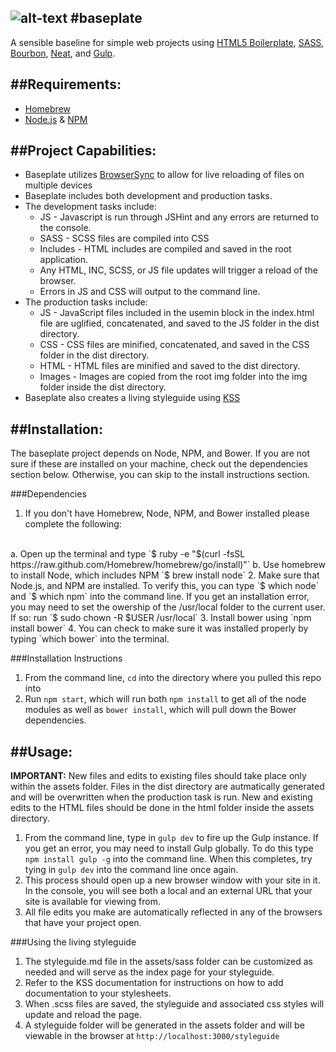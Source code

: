 ![alt-text](http://demersdesigns.com/OLD/thebaseplate-logo.png "Baseplate Logo")
#baseplate
---
A sensible baseline for simple web projects using [HTML5 Boilerplate](https://github.com/h5bp/html5-boilerplate), [SASS](http://sass-lang.com/), [Bourbon](http://bourbon.io/), [Neat](http://neat.bourbon.io/), and [Gulp](http://gulpjs.com/).

##Requirements:
---
* [Homebrew](http://brew.sh/)
* [Node.js](http://nodejs.org) & [NPM](https://www.npmjs.org/)

##Project Capabilities:
---
* Baseplate utilizes [BrowserSync](http://www.browsersync.io/) to allow for live reloading of files on multiple devices
* Baseplate includes both development and production tasks.
* The development tasks include:
    * JS - Javascript is run through JSHint and any errors are returned to the console.
    * SASS - SCSS files are compiled into CSS
    * Includes - HTML includes are compiled and saved in the root application.
    * Any HTML, INC, SCSS, or JS file updates will trigger a reload of the browser.
    * Errors in JS and CSS will output to the command line.
* The production tasks include:
    * JS - JavaScript files included in the usemin block in the index.html file are uglified, concatenated, and saved to the JS folder in the dist directory.
    * CSS - CSS files are minified, concatenated, and saved in the CSS folder in the dist directory.
    * HTML - HTML files are minified and saved to the dist directory.
    * Images - Images are copied from the root img folder into the img folder inside the dist directory.
* Baseplate also creates a living styleguide using [KSS](http://warpspire.com/kss/)

##Installation:
---
The baseplate project depends on Node, NPM, and Bower. If you are not sure if these are installed on your machine, check out the dependencies section below. Otherwise, you can skip to the install instructions section.

###Dependencies
1. If you don't have Homebrew, Node, NPM, and Bower installed please complete the following:
<br>
a. Open up the terminal and type `$ ruby -e "$(curl -fsSL https://raw.github.com/Homebrew/homebrew/go/install)"`
b. Use homebrew to install Node, which includes NPM `$ brew install node`
2. Make sure that Node.js, and NPM are installed. To verify this, you can type `$ which node` and `$ which npm` into the command line. If you get an installation error, you may need to set the owership of the /usr/local folder to the current user. If so: run `$ sudo chown -R $USER /usr/local`
3. Install bower using `npm install bower`
4. You can check to make sure it was installed properly by typing `which bower` into the terminal.

###Installation Instructions
1. From the command line, `cd` into the directory where you pulled this repo into
2. Run `npm start`, which will run both `npm install` to get all of the node modules as well as `bower install`, which will pull down the Bower dependencies.

##Usage:
---
**IMPORTANT:** New files and edits to existing files should take place only within the assets folder. Files in the dist directory are autmatically generated and will be overwritten when the production task is run. New and existing edits to the HTML files should be done in the html folder inside the assets directory.

1. From the command line, type in `gulp dev` to fire up the Gulp instance. If you get an error, you may need to install Gulp globally. To do this type `npm install gulp -g` into the command line. When this completes, try tying in `gulp dev` into the command line once again.
2. This process should open up a new browser window with your site in it. In the console, you will see both a local and an external URL that your site is available for viewing from.
3. All file edits you make are automatically reflected in any of the browsers that have your project open.

###Using the living styleguide
1. The styleguide.md file in the assets/sass folder can be customized as needed and will serve as the index page for your styleguide.
2. Refer to the KSS documentation for instructions on how to add documentation to your stylesheets.
3. When .scss files are saved, the styleguide and associated css styles will update and reload the page.
4. A styleguide folder will be generated in the assets folder and will be viewable in the browser at `http://localhost:3000/styleguide`
